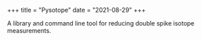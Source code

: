 +++
title = "Pysotope"
date = "2021-08-29"
+++

A library and command line tool for reducing double spike isotope measurements.
